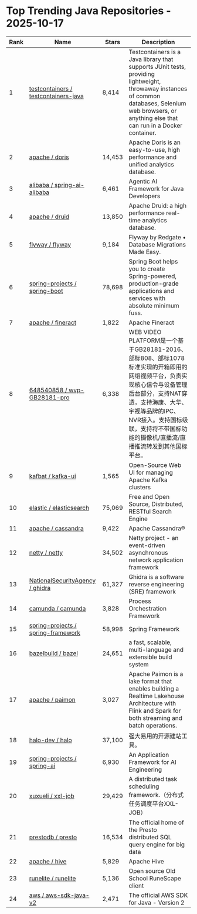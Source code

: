 # Top Trending Java Repositories - 2025-10-17

| Rank | Name | Stars | Description |
|------|------|-------|-------------|
| 1 | [testcontainers / testcontainers-java](https://github.com/testcontainers/testcontainers-java) | 8,414 | Testcontainers is a Java library that supports JUnit tests, providing lightweight, throwaway instances of common databases, Selenium web browsers, or anything else that can run in a Docker container. |
| 2 | [apache / doris](https://github.com/apache/doris) | 14,453 | Apache Doris is an easy-to-use, high performance and unified analytics database. |
| 3 | [alibaba / spring-ai-alibaba](https://github.com/alibaba/spring-ai-alibaba) | 6,461 | Agentic AI Framework for Java Developers |
| 4 | [apache / druid](https://github.com/apache/druid) | 13,850 | Apache Druid: a high performance real-time analytics database. |
| 5 | [flyway / flyway](https://github.com/flyway/flyway) | 9,184 | Flyway by Redgate • Database Migrations Made Easy. |
| 6 | [spring-projects / spring-boot](https://github.com/spring-projects/spring-boot) | 78,698 | Spring Boot helps you to create Spring-powered, production-grade applications and services with absolute minimum fuss. |
| 7 | [apache / fineract](https://github.com/apache/fineract) | 1,822 | Apache Fineract |
| 8 | [648540858 / wvp-GB28181-pro](https://github.com/648540858/wvp-GB28181-pro) | 6,338 | WEB VIDEO PLATFORM是一个基于GB28181-2016、部标808、部标1078标准实现的开箱即用的网络视频平台，负责实现核心信令与设备管理后台部分，支持NAT穿透，支持海康、大华、宇视等品牌的IPC、NVR接入。支持国标级联，支持将不带国标功能的摄像机/直播流/直播推流转发到其他国标平台。 |
| 9 | [kafbat / kafka-ui](https://github.com/kafbat/kafka-ui) | 1,565 | Open-Source Web UI for managing Apache Kafka clusters |
| 10 | [elastic / elasticsearch](https://github.com/elastic/elasticsearch) | 75,069 | Free and Open Source, Distributed, RESTful Search Engine |
| 11 | [apache / cassandra](https://github.com/apache/cassandra) | 9,422 | Apache Cassandra® |
| 12 | [netty / netty](https://github.com/netty/netty) | 34,502 | Netty project - an event-driven asynchronous network application framework |
| 13 | [NationalSecurityAgency / ghidra](https://github.com/NationalSecurityAgency/ghidra) | 61,327 | Ghidra is a software reverse engineering (SRE) framework |
| 14 | [camunda / camunda](https://github.com/camunda/camunda) | 3,828 | Process Orchestration Framework |
| 15 | [spring-projects / spring-framework](https://github.com/spring-projects/spring-framework) | 58,998 | Spring Framework |
| 16 | [bazelbuild / bazel](https://github.com/bazelbuild/bazel) | 24,651 | a fast, scalable, multi-language and extensible build system |
| 17 | [apache / paimon](https://github.com/apache/paimon) | 3,027 | Apache Paimon is a lake format that enables building a Realtime Lakehouse Architecture with Flink and Spark for both streaming and batch operations. |
| 18 | [halo-dev / halo](https://github.com/halo-dev/halo) | 37,100 | 强大易用的开源建站工具。 |
| 19 | [spring-projects / spring-ai](https://github.com/spring-projects/spring-ai) | 6,930 | An Application Framework for AI Engineering |
| 20 | [xuxueli / xxl-job](https://github.com/xuxueli/xxl-job) | 29,429 | A distributed task scheduling framework.（分布式任务调度平台XXL-JOB） |
| 21 | [prestodb / presto](https://github.com/prestodb/presto) | 16,534 | The official home of the Presto distributed SQL query engine for big data |
| 22 | [apache / hive](https://github.com/apache/hive) | 5,829 | Apache Hive |
| 23 | [runelite / runelite](https://github.com/runelite/runelite) | 5,136 | Open source Old School RuneScape client |
| 24 | [aws / aws-sdk-java-v2](https://github.com/aws/aws-sdk-java-v2) | 2,471 | The official AWS SDK for Java - Version 2 |
